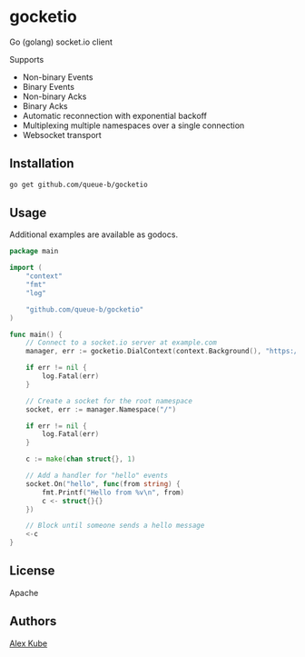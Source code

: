 # gocketio

Go (golang) socket.io client

Supports

- Non-binary Events
- Binary Events
- Non-binary Acks
- Binary Acks
- Automatic reconnection with exponential backoff
- Multiplexing multiple namespaces over a single connection
- Websocket transport

## Installation

```sh
go get github.com/queue-b/gocketio
```

## Usage

Additional examples are available as godocs.

```go
package main

import (
	"context"
	"fmt"
	"log"

	"github.com/queue-b/gocketio"
)

func main() {
	// Connect to a socket.io server at example.com
	manager, err := gocketio.DialContext(context.Background(), "https://example.com/", gocketio.DefaultManagerConfig())

	if err != nil {
		log.Fatal(err)
	}

	// Create a socket for the root namespace
	socket, err := manager.Namespace("/")

	if err != nil {
		log.Fatal(err)
	}

	c := make(chan struct{}, 1)

	// Add a handler for "hello" events
	socket.On("hello", func(from string) {
		fmt.Printf("Hello from %v\n", from)
		c <- struct{}{}
	})

	// Block until someone sends a hello message
	<-c
}
```

## License

Apache

## Authors

[Alex Kube](https://github.com/queue-b/)
